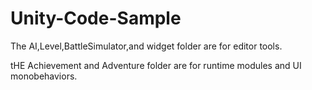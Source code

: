 # Unity-Code-Sample

The AI,Level,BattleSimulator,and widget folder are for editor tools. 

tHE Achievement and Adventure folder are for runtime modules and UI monobehaviors.
